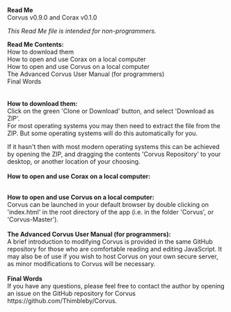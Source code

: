 <b>Read Me</b><br>
Corvus v0.9.0 and Corax v0.1.0<br>

<i>This Read Me file is intended for non-programmers.</i>

<b>Read Me Contents:</b><br>
How to download them<br>
How to open and use Corax on a local computer<br>
How to open and use Corvus on a local computer<br>
The Advanced Corvus User Manual (for programmers) <br>
Final Words<br>
<br>
<br>
<b>How to download them:</b><br>
Click on the green 'Clone or Download' button, and select 'Download as ZIP'. <br>
For most operating systems you may then need to extract the file from the ZIP. 
But some operating systems will do this automatically for you. 

If it hasn't then with most modern operating systems this can be achieved by opening the ZIP, and 
dragging the contents 'Corvus Repository' to your desktop, or another location of your choosing.<br>
<br>
<b>How to open and use Corax on a local computer: <br>

<br>
How to open and use Corvus on a local computer:</b><br>
Corvus can be launched in your default browser by double clicking on 'index.html' in the root directory of the app (i.e. in the folder 'Corvus', or 'Corvus-Master').<br>
<br>
<b>The Advanced Corvus User Manual (for programmers):</b><br>
A brief introduction to modifying Corvus is provided in the same GitHub repository for those who are comfortable reading and editing JavaScript.
It may also be of use if you wish to host Corvus on your own secure server, as minor modifications to Corvus will be necessary.
<br>
<br>
<b>Final Words</b><br>
If you have any questions, please feel free to contact the author by opening an issue on the GitHub repository for Corvus https://github.com/Thimbleby/Corvus.
 
